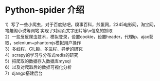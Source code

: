 # Python-spider 介绍
1）写了一些小爬虫，对于百度贴吧，糗事百科，煎蛋网，2345电影网，淘宝网，笔趣阁小说等网站 实现了对网页文字图片等\n信息的抓取<br>
2）一些反反爬虫技术，模拟登录，设置cookie，设置header，代理ip，ajax获取，selenium+phantomjs模拟用户操作<br> 
3）多线程、GIL锁、多进程、异步的研究<br> 
4）scrapy的学习与分布式redis的研究<br> 
5）把爬取的数据存入数据库mysql<br> 
6）以及对爬取后的数据可视化分析<br> 
7）django搭建后台<br> 
<br> 



